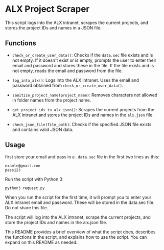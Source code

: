# ALX Project Scraper

This script logs into the ALX intranet, scrapes the current projects, and stores the project IDs and names in a JSON file.

## Functions

- `check_or_create_user_data()`: Checks if the `data.sec` file exists and is not empty. If it doesn't exist or is empty, prompts the user to enter their email and password and stores these in the file. If the file exists and is not empty, reads the email and password from the file.

- `log_into_alx()`: Logs into the ALX intranet. Uses the email and password obtained from `check_or_create_user_data()`.

- `sanitize_project_name(project_name)`: Removes characters not allowed in folder names from the project name.

- `get_project_ids_to_alx_json()`: Scrapes the current projects from the ALX intranet and stores the project IDs and names in the `alx.json` file.

- `check_json_file(file_path)`: Checks if the specified JSON file exists and contains valid JSON data.

## Usage

first store your email and pass in a `.data.sec` file in the first two lines as this:
```
examle@gmail.com
pass123
```

Run the script with Python 3:

```bash
python3 request.py
```

When you run the script for the first time, it will prompt you to enter your ALX intranet email and password. These will be stored in the data.sec file. Do not share this file.

The script will log into the ALX intranet, scrape the current projects, and store the project IDs and names in the alx.json file.

This README provides a brief overview of what the script does, describes the functions in the script, and explains how to use the script. You can expand on this README as needed.
